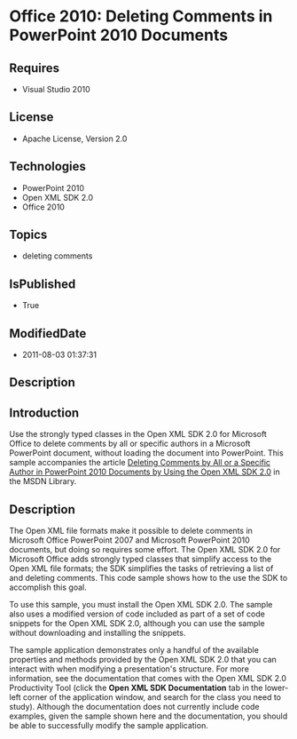 # Office 2010: Deleting Comments in PowerPoint 2010 Documents
## Requires
* Visual Studio 2010
## License
* Apache License, Version 2.0
## Technologies
* PowerPoint 2010
* Open XML SDK 2.0
* Office 2010
## Topics
* deleting comments
## IsPublished
* True
## ModifiedDate
* 2011-08-03 01:37:31
## Description

<h2><strong>Introduction</strong></h2>
<p>Use the strongly typed classes in the Open XML SDK 2.0 for Microsoft Office to delete comments by all or specific authors in a Microsoft PowerPoint document, without loading the document into PowerPoint. This sample accompanies the article
<a href="http://msdn.microsoft.com/en-us/library/gg295292.aspx">Deleting Comments by All or a Specific Author in PowerPoint 2010 Documents by Using the Open XML SDK 2.0</a> in the MSDN Library.</p>
<h2><strong>Description</strong></h2>
<p>The Open XML file formats make it possible to delete comments in Microsoft Office PowerPoint 2007 and Microsoft PowerPoint 2010 documents, but doing so requires some effort. The Open XML SDK 2.0 for Microsoft Office adds strongly typed classes that simplify
 access to the Open XML file formats; the SDK simplifies the tasks of retrieving a list of and deleting comments. This code sample shows how to the use the SDK to accomplish this goal.</p>
<p>To use this sample, you must install the Open XML SDK 2.0. The sample also uses a modified version of code included as part of a set of code snippets for the Open XML SDK 2.0, although you can use the sample without downloading and installing the snippets.</p>
<p>The sample application demonstrates only a handful of the available properties and methods provided by the Open XML SDK 2.0 that you can interact with when modifying a presentation's structure. For more information, see the documentation that comes with
 the Open XML SDK 2.0 Productivity Tool (click the <strong>Open XML SDK Documentation</strong> tab in the lower-left corner of the application window, and search for the class you need to study). Although the documentation does not currently include code examples,
 given the sample shown here and the documentation, you should be able to successfully modify the sample application.</p>

